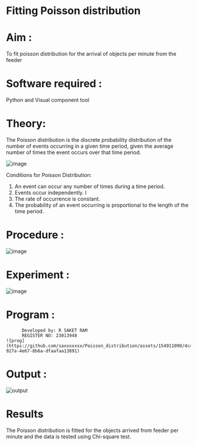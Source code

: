 # Fitting Poisson  distribution
# Aim : 

To fit poisson distribution for the arrival of objects per minute from the feeder

# Software required :  

Python and Visual component tool

# Theory:

The Poisson distribution is the discrete probability distribution of the number of events occurring in a given time period, given the average number of times the event occurs over that time period.

![image](https://user-images.githubusercontent.com/104613195/166248326-fd042076-8b0b-40c4-8b11-1d8e8fcb74db.png)

 Conditions for Poisson Distribution:

1. An event can occur any number of times during a time period.
2. Events occur independently. I
3. The rate of occurrence is constant.
4. The probability of an event occurring is proportional to the length of the time period. 
 
# Procedure :

![image](https://user-images.githubusercontent.com/104613195/166251988-d0c53205-6080-4f7b-ae4c-398178586637.png)

# Experiment :

![image](https://user-images.githubusercontent.com/103921593/230282876-f4a5afbf-cac1-4648-a1b0-c78840638a8e.png)

# Program :
          Developed by: R SAKET RAM 
          REGISTER NO: 23013948
    ![prog](https://github.com/saxxxxxxx/Poisson_distribution/assets/154911090/4c450051-927a-4e67-8b6a-dfaafaa13891)


 

# Output : 
![output](https://github.com/saxxxxxxx/Poisson_distribution/assets/154911090/72956bc3-420c-48cb-9407-da1b3c53e894)



# Results

The Poisson distribution is fitted for the objects arrived from feeder per minute and the data is tested using Chi-square test. 
 
